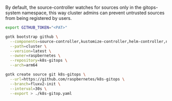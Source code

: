 By default, the source-controller watches for sources only in the gitops-system namespace, this way cluster admins can prevent untrusted sources from being registered by users.

```bash
export GITHUB_TOKEN="<PAT>"
```

```bash
gotk bootstrap github \
  --components=source-controller,kustomize-controller,helm-controller,notification-controller \
  --path=cluster \
  --version=latest \
  --owner=raspbernetes \
  --repository=k8s-gitops \
  --arch=arm64
```


```bash
gotk create source git k8s-gitops \
  --url=https://github.com/raspbernetes/k8s-gitops \
  --branch=fluxv2-init \
  --interval=30s \
  --export > ./k8s-gitop.yaml
```
